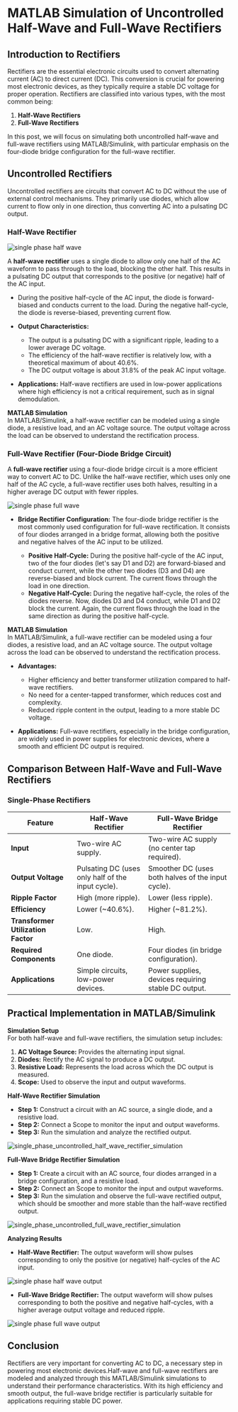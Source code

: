 # MATLAB Simulation of Uncontrolled Half-Wave and Full-Wave Rectifiers

## Introduction to Rectifiers

Rectifiers are the essential electronic circuits used to convert alternating current (AC) to direct current (DC). This conversion is crucial for powering most electronic devices, as they typically require a stable DC voltage for proper operation. Rectifiers are classified into various types, with the most common being:

1. **Half-Wave Rectifiers**
2. **Full-Wave Rectifiers**

In this post, we will focus on simulating both uncontrolled half-wave and full-wave rectifiers using MATLAB/Simulink, with particular emphasis on the four-diode bridge configuration for the full-wave rectifier.

## Uncontrolled Rectifiers

Uncontrolled rectifiers are circuits that convert AC to DC without the use of external control mechanisms. They primarily use diodes, which allow current to flow only in one direction, thus converting AC into a pulsating DC output.

### Half-Wave Rectifier

 ![single phase half wave ](https://github.com/user-attachments/assets/4f9d0608-d2f8-48ce-be59-40d49b431f18)

A **half-wave rectifier** uses a single diode to allow only one half of the AC waveform to pass through to the load, blocking the other half. This results in a pulsating DC output that corresponds to the positive (or negative) half of the AC input.

- During the positive half-cycle of the AC input, the diode is forward-biased and conducts current to the load. During the negative half-cycle, the diode is reverse-biased, preventing current flow.
  
- **Output Characteristics:**
  - The output is a pulsating DC with a significant ripple, leading to a lower average DC voltage.
  - The efficiency of the half-wave rectifier is relatively low, with a theoretical maximum of about 40.6%.
  - The DC output voltage is about 31.8% of the peak AC input voltage.
- **Applications:** Half-wave rectifiers are used in low-power applications where high efficiency is not a critical requirement, such as in signal demodulation.

**MATLAB Simulation**  
In MATLAB/Simulink, a half-wave rectifier can be modeled using a single diode, a resistive load, and an AC voltage source. The output voltage across the load can be observed to understand the rectification process.

### Full-Wave Rectifier (Four-Diode Bridge Circuit)

A **full-wave rectifier** using a four-diode bridge circuit is a more efficient way to convert AC to DC. Unlike the half-wave rectifier, which uses only one half of the AC cycle, a full-wave rectifier uses both halves, resulting in a higher average DC output with fewer ripples.

![single phase full wave](https://github.com/user-attachments/assets/96be5bc8-5548-4a18-99ef-665c7e1e443b)

- **Bridge Rectifier Configuration:** The four-diode bridge rectifier is the most commonly used configuration for full-wave rectification. It consists of four diodes arranged in a bridge format, allowing both the positive and negative halves of the AC input to be utilized.

  - **Positive Half-Cycle:** During the positive half-cycle of the AC input, two of the four diodes (let's say D1 and D2) are forward-biased and conduct current, while the other two diodes (D3 and D4) are reverse-biased and block current. The current flows through the load in one direction.
  - **Negative Half-Cycle:** During the negative half-cycle, the roles of the diodes reverse. Now, diodes D3 and D4 conduct, while D1 and D2 block the current. Again, the current flows through the load in the same direction as during the positive half-cycle.

 **MATLAB Simulation**  
In MATLAB/Simulink, a full-wave rectifier can be modeled using a four diodes, a resistive load, and an AC voltage source. The output voltage across the load can be observed to understand the rectification process.
    
- **Advantages:**
  - Higher efficiency and better transformer utilization compared to half-wave rectifiers.
  - No need for a center-tapped transformer, which reduces cost and complexity.
  - Reduced ripple content in the output, leading to a more stable DC voltage.
    
- **Applications:** Full-wave rectifiers, especially in the bridge configuration, are widely used in power supplies for electronic devices, where a smooth and efficient DC output is required.


## Comparison Between Half-Wave and Full-Wave Rectifiers

### Single-Phase Rectifiers

| **Feature**                      | **Half-Wave Rectifier**                                          | **Full-Wave Bridge Rectifier**                                    |
|----------------------------------|------------------------------------------------------------------|------------------------------------------------------------------|
| **Input**                        | Two-wire AC supply.                                              | Two-wire AC supply (no center tap required).                      |
| **Output Voltage**               | Pulsating DC (uses only half of the input cycle).                | Smoother DC (uses both halves of the input cycle).               |
| **Ripple Factor**                | High (more ripple).                                              | Lower (less ripple).                                             |
| **Efficiency**                   | Lower (~40.6%).                                                  | Higher (~81.2%).                                                 |
| **Transformer Utilization Factor**| Low.                                                             | High.                                                            |
| **Required Components**          | One diode.                                                       | Four diodes (in bridge configuration).                           |
| **Applications**                 | Simple circuits, low-power devices.                              | Power supplies, devices requiring stable DC output.              |

## Practical Implementation in MATLAB/Simulink

**Simulation Setup**  
For both half-wave and full-wave rectifiers, the simulation setup includes:
1. **AC Voltage Source:** Provides the alternating input signal.
2. **Diodes:** Rectify the AC signal to produce a DC output.
3. **Resistive Load:** Represents the load across which the DC output is measured.
4. **Scope:** Used to observe the input and output waveforms.

**Half-Wave Rectifier Simulation**
- **Step 1:** Construct a circuit with an AC source, a single diode, and a resistive load.
- **Step 2:** Connect a Scope to monitor the input and output waveforms.
- **Step 3:** Run the simulation and analyze the rectified output.

![single_phase_uncontrolled_half_wave_rectifier_simulation](https://github.com/user-attachments/assets/21250be3-7dcb-4b57-88be-85ccd8b6c1f9)

**Full-Wave Bridge Rectifier Simulation**
- **Step 1:** Create a circuit with an AC source, four diodes arranged in a bridge configuration, and a resistive load.
- **Step 2:** Connect an Scope to monitor the input and output waveforms.
- **Step 3:** Run the simulation and observe the full-wave rectified output, which should be smoother and more stable than the half-wave rectified output.

![single_phase_uncontrolled_full_wave_rectifier_simulation](https://github.com/user-attachments/assets/827fea4c-9834-4920-bdcf-427fc91f7777)

**Analyzing Results**
- **Half-Wave Rectifier:** The output waveform will show pulses corresponding to only the positive (or negative) half-cycles of the AC input.

![single phase half wave output](https://github.com/user-attachments/assets/48e0f840-08df-4788-809f-09712cc9d85c)

- **Full-Wave Bridge Rectifier:** The output waveform will show pulses corresponding to both the positive and negative half-cycles, with a higher average output voltage and reduced ripple.

 ![single phase full wave output](https://github.com/user-attachments/assets/03c7e16f-235f-4b04-b3ed-5fa23f02a4ef)
 
## Conclusion

Rectifiers are very important for converting AC to DC, a necessary step in powering most electronic devices.Half-wave and full-wave rectifiers are modeled and analyzed through this MATLAB/Simulink simulations to understand their performance characteristics. With its high efficiency and smooth output, the full-wave bridge rectifier is particularly suitable for applications requiring stable DC power.

